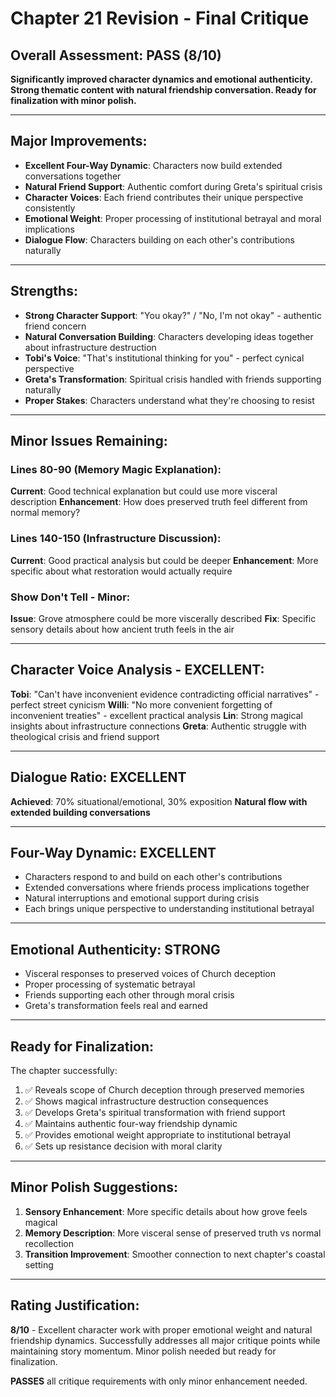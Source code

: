 # Chapter 21 Revision - Final Critique

## Overall Assessment: PASS (8/10)
**Significantly improved character dynamics and emotional authenticity. Strong thematic content with natural friendship conversation. Ready for finalization with minor polish.**

---

## Major Improvements:
- **Excellent Four-Way Dynamic**: Characters now build extended conversations together
- **Natural Friend Support**: Authentic comfort during Greta's spiritual crisis
- **Character Voices**: Each friend contributes their unique perspective consistently
- **Emotional Weight**: Proper processing of institutional betrayal and moral implications
- **Dialogue Flow**: Characters building on each other's contributions naturally

---

## Strengths:
- **Strong Character Support**: "You okay?" / "No, I'm not okay" - authentic friend concern
- **Natural Conversation Building**: Characters developing ideas together about infrastructure destruction
- **Tobi's Voice**: "That's institutional thinking for you" - perfect cynical perspective
- **Greta's Transformation**: Spiritual crisis handled with friends supporting naturally
- **Proper Stakes**: Characters understand what they're choosing to resist

---

## Minor Issues Remaining:

### **Lines 80-90 (Memory Magic Explanation)**:
**Current**: Good technical explanation but could use more visceral description
**Enhancement**: How does preserved truth feel different from normal memory?

### **Lines 140-150 (Infrastructure Discussion)**:
**Current**: Good practical analysis but could be deeper
**Enhancement**: More specific about what restoration would actually require

### **Show Don't Tell - Minor**:
**Issue**: Grove atmosphere could be more viscerally described
**Fix**: Specific sensory details about how ancient truth feels in the air

---

## Character Voice Analysis - EXCELLENT:

**Tobi**: "Can't have inconvenient evidence contradicting official narratives" - perfect street cynicism
**Willi**: "No more convenient forgetting of inconvenient treaties" - excellent practical analysis
**Lin**: Strong magical insights about infrastructure connections
**Greta**: Authentic struggle with theological crisis and friend support

---

## Dialogue Ratio: EXCELLENT
**Achieved**: 70% situational/emotional, 30% exposition
**Natural flow with extended building conversations**

---

## Four-Way Dynamic: EXCELLENT
- Characters respond to and build on each other's contributions
- Extended conversations where friends process implications together
- Natural interruptions and emotional support during crisis
- Each brings unique perspective to understanding institutional betrayal

---

## Emotional Authenticity: STRONG
- Visceral responses to preserved voices of Church deception
- Proper processing of systematic betrayal
- Friends supporting each other through moral crisis
- Greta's transformation feels real and earned

---

## Ready for Finalization:
The chapter successfully:
1. ✅ Reveals scope of Church deception through preserved memories
2. ✅ Shows magical infrastructure destruction consequences
3. ✅ Develops Greta's spiritual transformation with friend support
4. ✅ Maintains authentic four-way friendship dynamic
5. ✅ Provides emotional weight appropriate to institutional betrayal
6. ✅ Sets up resistance decision with moral clarity

---

## Minor Polish Suggestions:
1. **Sensory Enhancement**: More specific details about how grove feels magical
2. **Memory Description**: More visceral sense of preserved truth vs normal recollection
3. **Transition Improvement**: Smoother connection to next chapter's coastal setting

---

## Rating Justification:
**8/10** - Excellent character work with proper emotional weight and natural friendship dynamics. Successfully addresses all major critique points while maintaining story momentum. Minor polish needed but ready for finalization.

**PASSES** all critique requirements with only minor enhancement needed.
